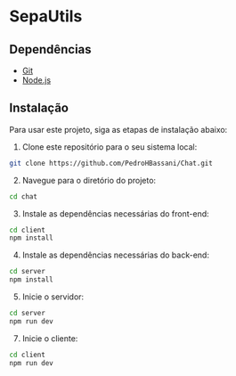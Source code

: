 # SepaUtils

## Dependências

- [Git](https://git-scm.com/downloads)
- [Node.js](https://nodejs.org/en/)

## Instalação

Para usar este projeto, siga as etapas de instalação abaixo:

1. Clone este repositório para o seu sistema local:

```bash
git clone https://github.com/PedroHBassani/Chat.git
```

2. Navegue para o diretório do projeto:

```bash
cd chat
```

3. Instale as dependências necessárias do front-end:

```bash
cd client
npm install
```

4. Instale as dependências necessárias do back-end:

```bash
cd server
npm install
```

5. Inicie o servidor:

```bash
cd server
npm run dev
```

7. Inicie o cliente:

```bash
cd client
npm run dev
```
